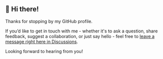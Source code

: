 ## 👋 Hi there!

Thanks for stopping by my GitHub profile.

If you’d like to get in touch with me - whether it's to ask a question, share feedback, suggest a collaboration, or just say hello - feel free to [leave a message right here in Discussions](https://github.com/c0d3rk1d/.github/discussions).

Looking forward to hearing from you!
